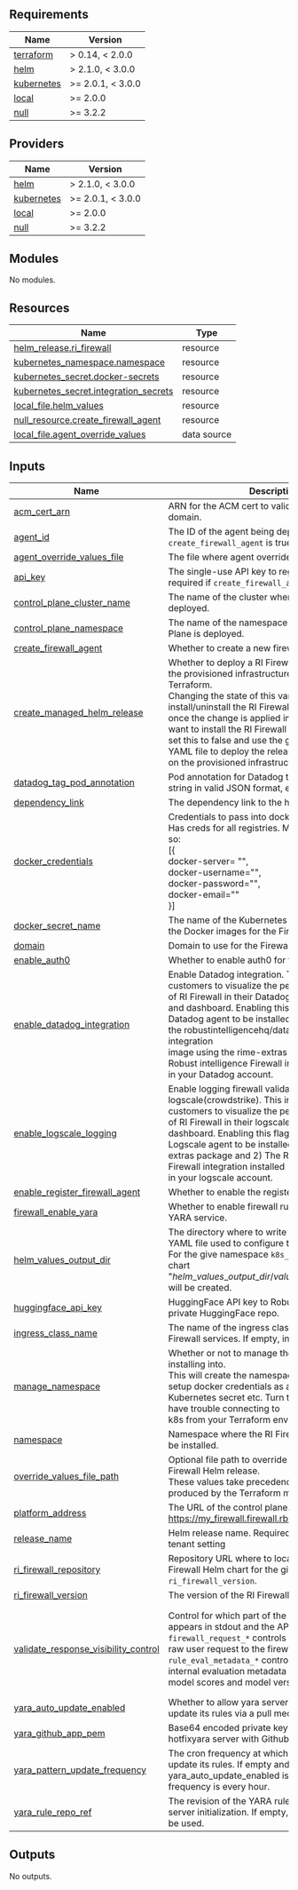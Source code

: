 <!-- BEGIN_TF_DOCS -->
## Requirements

| Name | Version |
|------|---------|
| <a name="requirement_terraform"></a> [terraform](#requirement\_terraform) | > 0.14, < 2.0.0 |
| <a name="requirement_helm"></a> [helm](#requirement\_helm) | > 2.1.0, < 3.0.0 |
| <a name="requirement_kubernetes"></a> [kubernetes](#requirement\_kubernetes) | >= 2.0.1, < 3.0.0 |
| <a name="requirement_local"></a> [local](#requirement\_local) | >= 2.0.0 |
| <a name="requirement_null"></a> [null](#requirement\_null) | >= 3.2.2 |

## Providers

| Name | Version |
|------|---------|
| <a name="provider_helm"></a> [helm](#provider\_helm) | > 2.1.0, < 3.0.0 |
| <a name="provider_kubernetes"></a> [kubernetes](#provider\_kubernetes) | >= 2.0.1, < 3.0.0 |
| <a name="provider_local"></a> [local](#provider\_local) | >= 2.0.0 |
| <a name="provider_null"></a> [null](#provider\_null) | >= 3.2.2 |

## Modules

No modules.

## Resources

| Name | Type |
|------|------|
| [helm_release.ri_firewall](https://registry.terraform.io/providers/hashicorp/helm/latest/docs/resources/release) | resource |
| [kubernetes_namespace.namespace](https://registry.terraform.io/providers/hashicorp/kubernetes/latest/docs/resources/namespace) | resource |
| [kubernetes_secret.docker-secrets](https://registry.terraform.io/providers/hashicorp/kubernetes/latest/docs/resources/secret) | resource |
| [kubernetes_secret.integration_secrets](https://registry.terraform.io/providers/hashicorp/kubernetes/latest/docs/resources/secret) | resource |
| [local_file.helm_values](https://registry.terraform.io/providers/hashicorp/local/latest/docs/resources/file) | resource |
| [null_resource.create_firewall_agent](https://registry.terraform.io/providers/hashicorp/null/latest/docs/resources/resource) | resource |
| [local_file.agent_override_values](https://registry.terraform.io/providers/hashicorp/local/latest/docs/data-sources/file) | data source |

## Inputs

| Name | Description | Type | Default | Required |
|------|-------------|------|---------|:--------:|
| <a name="input_acm_cert_arn"></a> [acm\_cert\_arn](#input\_acm\_cert\_arn) | ARN for the ACM cert to validate the Firewall domain. | `string` | n/a | yes |
| <a name="input_agent_id"></a> [agent\_id](#input\_agent\_id) | The ID of the agent being deployed. Not required if `create_firewall_agent` is true. | `string` | `""` | no |
| <a name="input_agent_override_values_file"></a> [agent\_override\_values\_file](#input\_agent\_override\_values\_file) | The file where agent override values are stored. | `string` | `"./agent_override_values.yaml"` | no |
| <a name="input_api_key"></a> [api\_key](#input\_api\_key) | The single-use API key to register the agent. Not required if `create_firewall_agent` is true. | `string` | `""` | no |
| <a name="input_control_plane_cluster_name"></a> [control\_plane\_cluster\_name](#input\_control\_plane\_cluster\_name) | The name of the cluster where the Control Plane is deployed. | `string` | `""` | no |
| <a name="input_control_plane_namespace"></a> [control\_plane\_namespace](#input\_control\_plane\_namespace) | The name of the namespace where the Control Plane is deployed. | `string` | `""` | no |
| <a name="input_create_firewall_agent"></a> [create\_firewall\_agent](#input\_create\_firewall\_agent) | Whether to create a new firewall agent. | `bool` | `false` | no |
| <a name="input_create_managed_helm_release"></a> [create\_managed\_helm\_release](#input\_create\_managed\_helm\_release) | Whether to deploy a RI Firewall Helm chart onto the provisioned infrastructure managed by Terraform.<br>  Changing the state of this variable will either install/uninstall the RI Firewall deployment<br>  once the change is applied in Terraform. If you want to install the RI Firewall package manually,<br>  set this to false and use the generated values YAML file to deploy the release<br>  on the provisioned infrastructure. | `bool` | `false` | no |
| <a name="input_datadog_tag_pod_annotation"></a> [datadog\_tag\_pod\_annotation](#input\_datadog\_tag\_pod\_annotation) | Pod annotation for Datadog tagging. Must be a string in valid JSON format, e.g. {"tag": "val"}. | `string` | `""` | no |
| <a name="input_dependency_link"></a> [dependency\_link](#input\_dependency\_link) | The dependency link to the helm release. | `map(string)` | `{}` | no |
| <a name="input_docker_credentials"></a> [docker\_credentials](#input\_docker\_credentials) | Credentials to pass into docker image pull secrets. Has creds for all registries. Must be structured like so:<br>  [{<br>    docker-server= "",<br>    docker-username="",<br>    docker-password="",<br>    docker-email=""<br>  }] | `list(map(string))` | n/a | yes |
| <a name="input_docker_secret_name"></a> [docker\_secret\_name](#input\_docker\_secret\_name) | The name of the Kubernetes secret used to pull the Docker images for the Firewall. | `string` | `"rimecreds"` | no |
| <a name="input_domain"></a> [domain](#input\_domain) | Domain to use for the Firewall. | `string` | n/a | yes |
| <a name="input_enable_auth0"></a> [enable\_auth0](#input\_enable\_auth0) | Whether to enable auth0 for the Firewall. | `bool` | `true` | no |
| <a name="input_enable_datadog_integration"></a> [enable\_datadog\_integration](#input\_enable\_datadog\_integration) | Enable Datadog integration. This integration allows customers to visualize the performance<br>  of RI Firewall in their Datadog account via metrics and dashboard. Enabling this flag requires: 1) A<br>  Datadog agent to be installed on this cluster with the robustintelligencehq/datadog-agent-firewall-integration<br>  image using the rime-extras package and 2) The Robust intelligence Firewall integration installed<br>  in your Datadog account. | `bool` | `false` | no |
| <a name="input_enable_logscale_logging"></a> [enable\_logscale\_logging](#input\_enable\_logscale\_logging) | Enable logging firewall validation logs to logscale(crowdstrike). This integration allows customers to visualize the performance<br>  of RI Firewall in their logscale account via dashboard. Enabling this flag requires: 1) A<br>  Logscale agent to be installed using the rime-extras package and 2) The Robust intelligence Firewall integration installed<br>  in your logscale account. | `bool` | `false` | no |
| <a name="input_enable_register_firewall_agent"></a> [enable\_register\_firewall\_agent](#input\_enable\_register\_firewall\_agent) | Whether to enable the register firewall agent job. | `bool` | `false` | no |
| <a name="input_firewall_enable_yara"></a> [firewall\_enable\_yara](#input\_firewall\_enable\_yara) | Whether to enable firewall rules to call into the YARA service. | `bool` | `true` | no |
| <a name="input_helm_values_output_dir"></a> [helm\_values\_output\_dir](#input\_helm\_values\_output\_dir) | The directory where to write the generated values YAML file used to configure the Helm release.<br>  For the give namespace `k8s_namespace`, a Helm chart "$helm\_values\_output\_dir/values\_$namespace.yaml"<br>  will be created. | `string` | `""` | no |
| <a name="input_huggingface_api_key"></a> [huggingface\_api\_key](#input\_huggingface\_api\_key) | HuggingFace API key to Robust Intelligence's private HuggingFace repo. | `string` | n/a | yes |
| <a name="input_ingress_class_name"></a> [ingress\_class\_name](#input\_ingress\_class\_name) | The name of the ingress class to use for RI Firewall services. If empty, ingress class will be ri-<namespace> | `string` | `""` | no |
| <a name="input_manage_namespace"></a> [manage\_namespace](#input\_manage\_namespace) | Whether or not to manage the namespace we are installing into.<br>  This will create the namespace(if applicable), setup docker credentials as a<br>  Kubernetes secret etc. Turn this flag off if you have trouble connecting to<br>  k8s from your Terraform environment. | `bool` | `true` | no |
| <a name="input_namespace"></a> [namespace](#input\_namespace) | Namespace where the RI Firewall Helm chart will be installed. | `string` | n/a | yes |
| <a name="input_override_values_file_path"></a> [override\_values\_file\_path](#input\_override\_values\_file\_path) | Optional file path to override values file for the RI Firewall Helm release.<br>  These values take precedence over values produced by the Terraform module. | `string` | `""` | no |
| <a name="input_platform_address"></a> [platform\_address](#input\_platform\_address) | The URL of the control plane. For example https://my_firewall.firewall.rbst.io. | `string` | `""` | no |
| <a name="input_release_name"></a> [release\_name](#input\_release\_name) | Helm release name. Required only in a multi-tenant setting | `string` | `"ri-firewall"` | no |
| <a name="input_ri_firewall_repository"></a> [ri\_firewall\_repository](#input\_ri\_firewall\_repository) | Repository URL where to locate the requested RI Firewall Helm chart for the given `ri_firewall_version`. | `string` | n/a | yes |
| <a name="input_ri_firewall_version"></a> [ri\_firewall\_version](#input\_ri\_firewall\_version) | The version of the RI Firewall to be installed. | `string` | n/a | yes |
| <a name="input_validate_response_visibility_control"></a> [validate\_response\_visibility\_control](#input\_validate\_response\_visibility\_control) | Control for which part of the Validate response appears in stdout and the API.<br>  `firewall_request_*` controls the visibility of the raw user request to the firewall.<br>  `rule_eval_metadata_*` controls the visibility of internal evaluation metadata such as<br>    model scores and model versions. | <pre>object({<br>    firewall_request_enable_stdout_logging         = bool<br>    firewall_request_enable_api_response           = bool<br>    rule_evaluation_metadata_enable_stdout_logging = bool<br>    rule_evaluation_metadata_enable_api_response   = bool<br>  })</pre> | <pre>{<br>  "firewall_request_enable_api_response": false,<br>  "firewall_request_enable_stdout_logging": false,<br>  "rule_evaluation_metadata_enable_api_response": false,<br>  "rule_evaluation_metadata_enable_stdout_logging": true<br>}</pre> | no |
| <a name="input_yara_auto_update_enabled"></a> [yara\_auto\_update\_enabled](#input\_yara\_auto\_update\_enabled) | Whether to allow yara server to periodically update its rules via a pull mechanism. | `bool` | `true` | no |
| <a name="input_yara_github_app_pem"></a> [yara\_github\_app\_pem](#input\_yara\_github\_app\_pem) | Base64 encoded private key to authenticate the hotfixyara server with Github as an app. | `string` | n/a | yes |
| <a name="input_yara_pattern_update_frequency"></a> [yara\_pattern\_update\_frequency](#input\_yara\_pattern\_update\_frequency) | The cron frequency at which yara server should update its rules. If empty and yara\_auto\_update\_enabled is true, the default frequency is every hour. | `string` | `""` | no |
| <a name="input_yara_rule_repo_ref"></a> [yara\_rule\_repo\_ref](#input\_yara\_rule\_repo\_ref) | The revision of the YARA rule git repo to pull at server initialization. If empty, the latest release will be used. | `string` | `""` | no |

## Outputs

No outputs.
<!-- END_TF_DOCS -->
